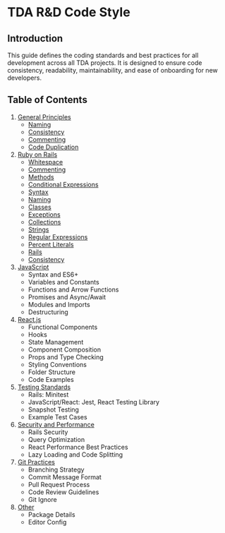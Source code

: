 # TDA R&D Code Style

## Introduction

This guide defines the coding standards and best practices for all development across all TDA projects. 
It is designed to ensure code consistency, readability, maintainability, and ease of onboarding for new developers. 


## Table of Contents

1. [General Principles](./sections/general-principles.md)
    - [Naming](./sections/general-principles.md#naming)
    - [Consistency](./sections/general-principles.md#consistency)
    - [Commenting](./sections/general-principles.md#commenting)
    - [Code Duplication](./sections/general-principles.md#code-duplication)
1. [Ruby on Rails](./sections/ruby-on-rails.md)
    - [Whitespace](./sections/ruby-on-rails.md#whitespace)
    - [Commenting](./sections/ruby-on-rails.md#commenting)
    - [Methods](./sections/ruby-on-rails.md#methods)
    - [Conditional Expressions](./sections/ruby-on-rails.md#conditional-expressions)
    - [Syntax](./sections/ruby-on-rails.md#syntax)
    - [Naming](./sections/ruby-on-rails.md#naming)
    - [Classes](./sections/ruby-on-rails.md#classes)
    - [Exceptions](./sections/ruby-on-rails.md#exceptions)
    - [Collections](./sections/ruby-on-rails.md#collections)
    - [Strings](./sections/ruby-on-rails.md#strings)
    - [Regular Expressions](./sections/ruby-on-rails.md#regular-expressions)
    - [Percent Literals](./sections/ruby-on-rails.md#percent-literals)
    - [Rails](./sections/ruby-on-rails.md#rails)
    - [Consistency](./sections/ruby-on-rails.md#consistency)
1. [JavaScript](./sections/javascript.md)
    - Syntax and ES6+
    - Variables and Constants
    - Functions and Arrow Functions
    - Promises and Async/Await
    - Modules and Imports
    - Destructuring
1. [React.js](./sections/react.md)
    - Functional Components
    - Hooks
    - State Management
    - Component Composition
    - Props and Type Checking
    - Styling Conventions
    - Folder Structure
    - Code Examples
1. [Testing Standards](./sections/testing.md)
    - Rails: Minitest
    - JavaScript/React: Jest, React Testing Library
    - Snapshot Testing
    - Example Test Cases
1. [Security and Performance](./sections/security-performance.md)
    - Rails Security
    - Query Optimization
    - React Performance Best Practices
    - Lazy Loading and Code Splitting
1. [Git Practices](./sections/git-practices.md)
    - Branching Strategy
    - Commit Message Format
    - Pull Request Process
    - Code Review Guidelines
    - Git Ignore
1. [Other](./sections/other.md)
    - Package Details
    - Editor Config
